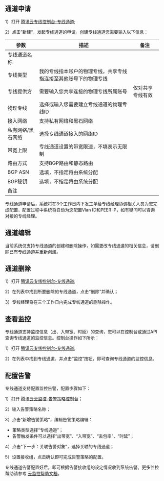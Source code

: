 ## 通道申请

1）打开 [腾讯云专线控制台-专线通道](https://console.qcloud.com/vpc/dcConn);

2）点击”新建“，发起专线通道的申请。创建专线通道您需要输入以下信息：

| 参数        | 描述                               | 备注       |
| --------- | -------------------------------- | -------- |
| 专线通道名称    |                                  |          |
| 专线类型      | 我的专线指本账户的物理专线，共享专线指连接至其他账号下的物理专线 |          |
| 专线提供方     | 需要输入您共享连接的物理专线所属账号               | 仅对共享专线有效 |
| 物理专线      | 选择或输入您需要建立专线通道的物理专线ID            |          |
| 接入网络      | 支持私有网络和黑石网络                      |          |
| 私有网络/黑石网络 | 选择专线通道接入的网络ID                    |          |
| 带宽上限      | 专线通道设置的带宽限速，不填表示无限制              |          |
| 路由方式      | 支持BGP路由和静态路由                     |          |
| BGP ASN   | 选填，不指定将由系统分配                     |          |
| BGP秘钥     | 选填，不指定将由系统分配                     |          |
| 备注        |                                  |          |

专线通道申请后，系统将在3个工作日内下发工单给专线经理协调相关人员为您完成配置，配置过程中系统将自动为您配置Vlan ID和PEER IP，如有疑问可以咨询对接的专线经理。

## 通道编辑

当前系统仅支持专线通道的创建和删除操作，如需更改专线通道的相关信息，请删除已有专线通道并重新创建。

## 通道删除

1）打开 [腾讯云专线控制台-专线通道](https://console.qcloud.com/vpc/dcConn);

2）在列表中找到所要删除的专线通道，点击“删除”并确认；

3）专线经理将在三个工作日内完成专线通道的删除操作。

## 查看监控

专线通道支持监控信息（出、入带宽、时延）的查询，您可以在控制台或通过API查询专线通道的监控信息。控制台操作如下所示：

1）打开 [腾讯云专线控制台-专线通道](https://console.qcloud.com/vpc/dcConn);

2）在列表中找到专线通道，并点击“监控”按钮，即可查询专线通道的监控信息。

## 配置告警

专线通道支持配置监控告警，配置步骤如下：

1）打开 [腾讯云云监控-告警策略控制台](https://console.qcloud.com/monitor/policylist)；

2）输入告警策略名称；

3）点击“新增告警策略”，编辑告警策略编辑：

- 策略类型选择“专线通道”；
- 告警触发条件可以选择“出带宽”、“入带宽”、“丢包率”、“时延”；

4）点击“下一步：关联告警对象”，选择关联的专线通道；

5）设置接收组，点击确认即可完成告警策略的配置。

专线通道告警配置好后，即可根据告警接收组的设定情况收到系统告警。更多监控帮助请参考 [云监控帮助文档](https://www.qcloud.com/doc/product/248/967)。